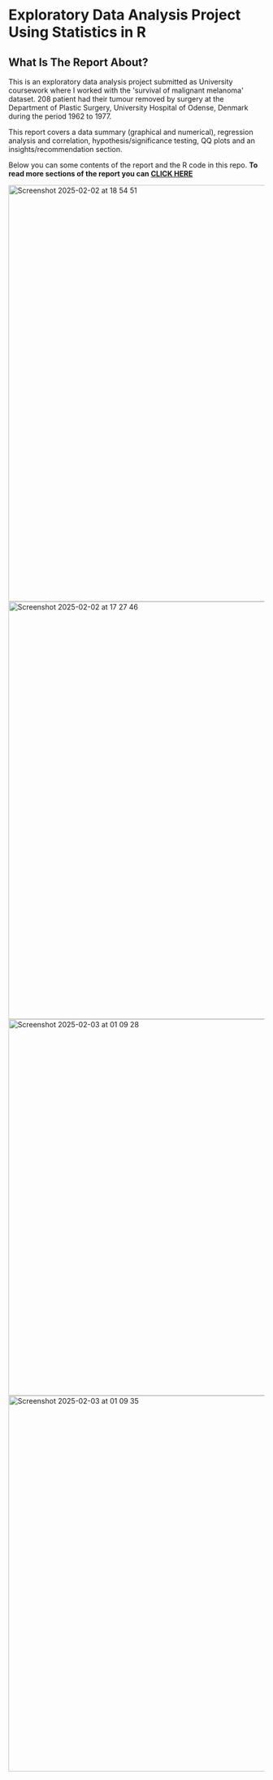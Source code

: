 # Exploratory Data Analysis Project Using Statistics in R

## What Is The Report About? 
This is an exploratory data analysis project submitted as University coursework where I worked with the 'survival of malignant melanoma' dataset. 208 patient had their tumour removed by surgery at the Department of Plastic Surgery, University Hospital of Odense, Denmark during the period 1962 to 1977.

This report covers a data summary (graphical and numerical), regression analysis and correlation, hypothesis/significance testing, QQ plots and an insights/recommendation section. 

Below you can some contents of the report and the R code in this repo. **To read more sections of the report you can <a href="https://medium.com/@sarahtech/south-korea-travel-planning-chatbot-with-google-cloud-ab995e0a8c3c">CLICK HERE</a>**

<img width="820" alt="Screenshot 2025-02-02 at 18 54 51" src="https://github.com/user-attachments/assets/f5fcb950-07b5-4d16-8f48-ab5cc06a866c" />


<img width="822" alt="Screenshot 2025-02-02 at 17 27 46" src="https://github.com/user-attachments/assets/5248b946-b47e-495a-a8a9-f0f386515bda" />


<img width="741" alt="Screenshot 2025-02-03 at 01 09 28" src="https://github.com/user-attachments/assets/8a735342-d3c2-4ac9-9c20-48e0b8c90b78" />
<img width="740" alt="Screenshot 2025-02-03 at 01 09 35" src="https://github.com/user-attachments/assets/01db9ad4-40b7-484a-aac5-055c3e2b845c" />


